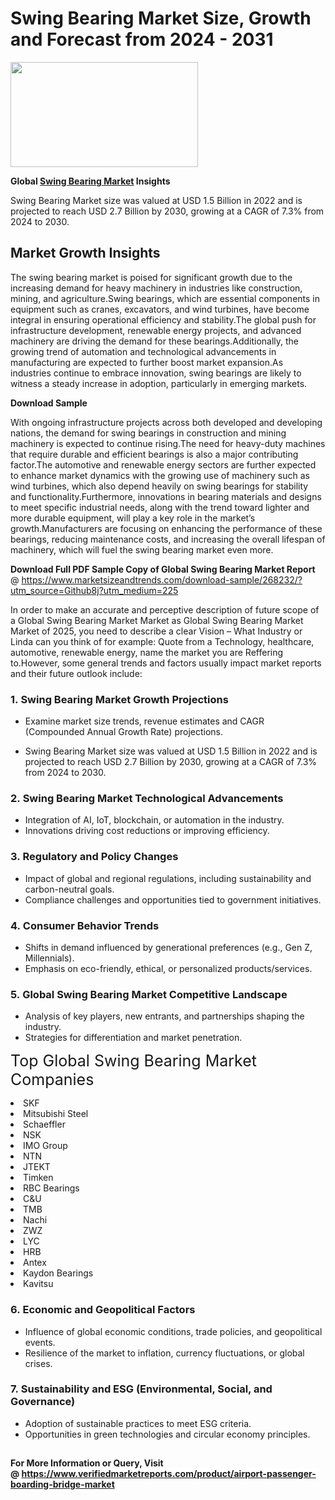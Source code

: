 <H1>Swing Bearing Market Size, Growth and Forecast from 2024 - 2031</H1><img class="aligncenter size-medium wp-image-584254" src="https://thirdeyenews.in/wp-content/uploads/2024/09/Global-Market-Research-300x168.jpeg" alt="" width="300" height="168" /><p><strong>Global&nbsp;<a href="https://www.marketsizeandtrends.com/download-sample/268232/?utm_source=Github8j?utm_medium=225">Swing Bearing Market</a> Insights</strong></p><p>Swing Bearing Market size was valued at USD 1.5 Billion in 2022 and is projected to reach USD 2.7 Billion by 2030, growing at a CAGR of 7.3% from 2024 to 2030.</p><p><h2>Market Growth Insights</h2> <p>The swing bearing market is poised for significant growth due to the increasing demand for heavy machinery in industries like construction, mining, and agriculture.Swing bearings, which are essential components in equipment such as cranes, excavators, and wind turbines, have become integral in ensuring operational efficiency and stability.The global push for infrastructure development, renewable energy projects, and advanced machinery are driving the demand for these bearings.Additionally, the growing trend of automation and technological advancements in manufacturing are expected to further boost market expansion.As industries continue to embrace innovation, swing bearings are likely to witness a steady increase in adoption, particularly in emerging markets.</p> <p><strong>Download Sample</strong></p> <p>With ongoing infrastructure projects across both developed and developing nations, the demand for swing bearings in construction and mining machinery is expected to continue rising.The need for heavy-duty machines that require durable and efficient bearings is also a major contributing factor.The automotive and renewable energy sectors are further expected to enhance market dynamics with the growing use of machinery such as wind turbines, which also depend heavily on swing bearings for stability and functionality.Furthermore, innovations in bearing materials and designs to meet specific industrial needs, along with the trend toward lighter and more durable equipment, will play a key role in the market’s growth.Manufacturers are focusing on enhancing the performance of these bearings, reducing maintenance costs, and increasing the overall lifespan of machinery, which will fuel the swing bearing market even more.<p><span class=""><strong>Download Full PDF Sample Copy of Global Swing Bearing Market Report</strong> @ <a href="https://www.marketsizeandtrends.com/download-sample/268232/?utm_source=Github8j?utm_medium=225" target="_blank">https://www.marketsizeandtrends.com/download-sample/268232/?utm_source=Github8j?utm_medium=225</a></span></p><p>In order to make an accurate and perceptive description of future scope of a Global&nbsp;Swing Bearing Market Market as Global&nbsp;Swing Bearing Market Market of 2025, you need to describe a clear Vision &ndash; What Industry or Linda can you think of for example: Quote from a Technology, healthcare, automotive, renewable energy, name the market you are Reffering to.However, some general trends and factors usually impact market reports and their future outlook include:</p><h3>1.&nbsp;<strong>Swing Bearing Market Growth Projections</strong></h3><ul><li>Examine market size trends, revenue estimates and CAGR (Compounded Annual Growth Rate) projections.</li><li><p>Swing Bearing Market size was valued at USD 1.5 Billion in 2022 and is projected to reach USD 2.7 Billion by 2030, growing at a CAGR of 7.3% from 2024 to 2030.</p></li></ul><h3>2.&nbsp;<strong>Swing Bearing Market Technological Advancements</strong></h3><ul><li>Integration of AI, IoT, blockchain, or automation in the industry.</li><li>Innovations driving cost reductions or improving efficiency.</li></ul><h3>3.&nbsp;<strong>Regulatory and Policy Changes</strong></h3><ul><li>Impact of global and regional regulations, including sustainability and carbon-neutral goals.</li><li>Compliance challenges and opportunities tied to government initiatives.</li></ul><h3>4.&nbsp;<strong>Consumer Behavior Trends</strong></h3><ul><li>Shifts in demand influenced by generational preferences (e.g., Gen Z, Millennials).</li><li>Emphasis on eco-friendly, ethical, or personalized products/services.</li></ul><h3>5.&nbsp;<strong>Global Swing Bearing Market Competitive Landscape</strong></h3><ul><li>Analysis of key players, new entrants, and partnerships shaping the industry.</li><li>Strategies for differentiation and market penetration.</li></ul><p data-pm-slice="1 1 []"><span style="color: inherit; font-family: inherit; font-size: 25px;">Top Global Swing Bearing Market Companies</span></p><div class="" data-test-id=""><p><li>SKF</li><li> Mitsubishi Steel</li><li> Schaeffler</li><li> NSK</li><li> IMO Group</li><li> NTN</li><li> JTEKT</li><li> Timken</li><li> RBC Bearings</li><li> C&U</li><li> TMB</li><li> Nachi</li><li> ZWZ</li><li> LYC</li><li> HRB</li><li> Antex</li><li> Kaydon Bearings</li><li> Kavitsu</li></p></div><h3>6.&nbsp;<strong>Economic and Geopolitical Factors</strong></h3><ul><li>Influence of global economic conditions, trade policies, and geopolitical events.</li><li>Resilience of the market to inflation, currency fluctuations, or global crises.</li></ul><h3>7.&nbsp;<strong>Sustainability and ESG (Environmental, Social, and Governance)</strong></h3><ul><li>Adoption of sustainable practices to meet ESG criteria.</li><li>Opportunities in green technologies and circular economy principles.</li></ul><h2><strong style="font-size: 14px;">For More Information or Query, Visit @&nbsp;</strong><a style="background-color: #ffffff; font-size: 14px;" href="https://www.marketsizeandtrends.com/report/swing-bearing-market/" target="_blank">https://www.verifiedmarketreports.com/product/airport-passenger-boarding-bridge-market</a></h2>